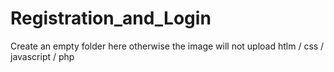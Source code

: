 # Registration_and_Login
Create an empty folder here otherwise the image will not upload
htlm / css / javascript / php
